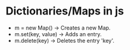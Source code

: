 # Dictionaries/Maps in js

 - m = new Map() -> Creates a new Map.
 - m.set(key, value) -> Adds an entry.
 - m.delete(key) -> Deletes the entry 'key'.
